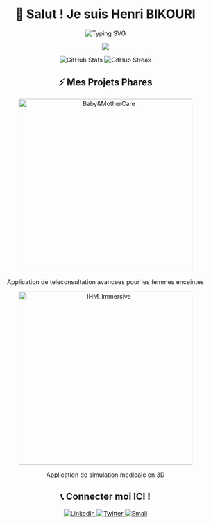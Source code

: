 <h1 align="center">🖖 Salut ! Je suis Henri BIKOURI </h1>

<p align="center">
  <img src="https://readme-typing-svg.herokuapp.com/?lines=Développeur%20Passionné;Créateur%20de%20Solutions%20Innovantes;Amoureux%20du%20Code&font=Pacifico&center=true&width=500&height=100&color=3366FF&vCenter=true" alt="Typing SVG" />
</p>

<p align="center">
  <a href="https://skillicons.dev">
    <img src="https://skillicons.dev/icons?i=js,react,nodejs,python,java,git,github,html,css,django,threejs,blender,php,c,c++,spring,laravel,angular,hibernate,javascript,bootstrap,unity,magento,makehuman," />
  </a>
</p>

<p align="center">
  <img src="https://github-readme-stats.vercel.app/api?username=Henribikouri&show_icons=true&theme=radical" alt="GitHub Stats" />
  
  <img src="https://github-readme-streak-stats.herokuapp.com/?user=Henribikouri&theme=radical" alt="GitHub Streak" />
</p>
<h2 align="center">⚡ Mes Projets Phares</h2>

<p align="center">
  <a href="https://github.com/Henribikouri/Appli-Teleconsultation">
    <img src="#" width="400" alt="Baby&MotherCare" />
  </a>
  <p align="center">Application de teleconsultation avancees pour les femmes enceintes </p>

  <p align="center">
  <a href="https://github.com/Henribikouri/IHM_IMMERSIVE">
    <img src="#" width="400" alt="IHM_immersive" />
  </a>
  <p align="center">Application de simulation medicale en 3D </p>
<h2 align="center">📞 Connecter moi ICI !</h2>

<p align="center">
  <a href="https://www.linkedin.com/in/henri-bikouri-a14463281?utm_source=share&utm_campaign=share_via&utm_content=profile&utm_medium=android_app">
    <img src="https://img.shields.io/badge/LinkedIn-0077B5?style=for-the-badge&logo=linkedin&logoColor=white" alt="LinkedIn" />
  </a>
  <a href="">
    <img src="https://img.shields.io/badge/Twitter-1DA1F2?style=for-the-badge&logo=twitter&logoColor=white" alt="Twitter" />
  </a>
  <a href="mailto:henribikouri@gmail.com">
    <img src="https://img.shields.io/badge/Email-D14836?style=for-the-badge&logo=gmail&logoColor=white" alt="Email" />
  </a>
</p>
